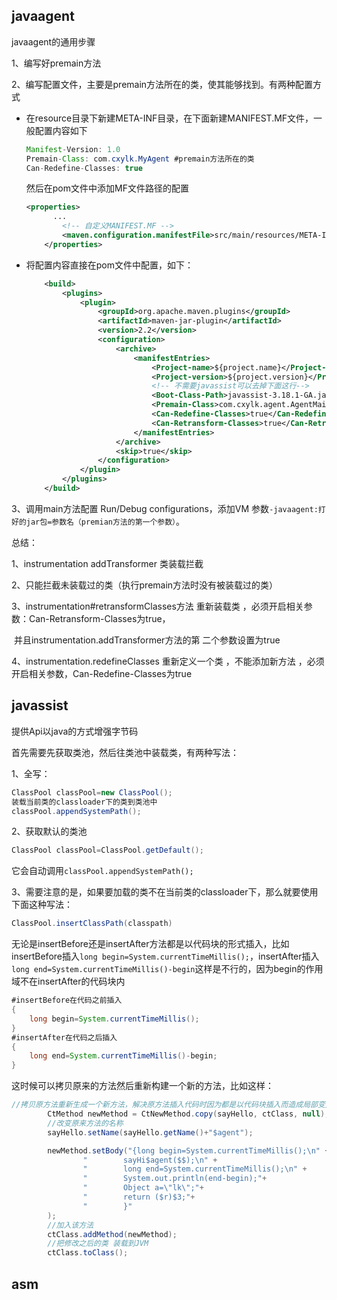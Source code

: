 ## javaagent

javaagent的通用步骤

1、编写好premain方法

2、编写配置文件，主要是premain方法所在的类，使其能够找到。有两种配置方式

* 在resource目录下新建META-INF目录，在下面新建MANIFEST.MF文件，一般配置内容如下

  ~~~java
  Manifest-Version: 1.0
  Premain-Class: com.cxylk.MyAgent #premain方法所在的类
  Can-Redefine-Classes: true
  ~~~

  然后在pom文件中添加MF文件路径的配置

  ~~~xml
  <properties>
  		...
          <!-- 自定义MANIFEST.MF -->
          <maven.configuration.manifestFile>src/main/resources/META-INF/MANIFEST.MF</maven.configuration.manifestFile>
      </properties>
  ~~~

* 将配置内容直接在pom文件中配置，如下：

  ~~~xml
      <build>
          <plugins>
              <plugin>
                  <groupId>org.apache.maven.plugins</groupId>
                  <artifactId>maven-jar-plugin</artifactId>
                  <version>2.2</version>
                  <configuration>
                      <archive>
                          <manifestEntries>
                              <Project-name>${project.name}</Project-name>
                              <Project-version>${project.version}</Project-version>
                              <!-- 不需要javassist可以去掉下面这行-->
                              <Boot-Class-Path>javassist-3.18.1-GA.jar</Boot-Class-Path>
                              <Premain-Class>com.cxylk.agent.AgentMain</Premain-Class>
                              <Can-Redefine-Classes>true</Can-Redefine-Classes>
                              <Can-Retransform-Classes>true</Can-Retransform-Classes>
                          </manifestEntries>
                      </archive>
                      <skip>true</skip>
                  </configuration>
              </plugin>
          </plugins>
      </build>
  ~~~

3、调用main方法配置 Run/Debug configurations，添加VM 参数`-javaagent:打好的jar包=参数名（premian方法的第一个参数）`。

总结：

1、instrumentation addTransformer 类装载拦截

2、只能拦截未装载过的类（执行premain方法时没有被装载过的类）

3、instrumentation#retransformClasses方法 重新装载类 ，必须开启相关参数：Can-Retransform-Classes为true，

​	  并且instrumentation.addTransformer方法的第    二个参数设置为true

4、instrumentation.redefineClasses 重新定义一个类 ，不能添加新方法 ，必须开启相关参数，Can-Redefine-Classes为true

## javassist

提供Api以java的方式增强字节码

首先需要先获取类池，然后往类池中装载类，有两种写法：

1、全写：

~~~java
ClassPool classPool=new ClassPool();
装载当前类的classloader下的类到类池中
classPool.appendSystemPath();
~~~

2、获取默认的类池

~~~java
ClassPool classPool=ClassPool.getDefault();
~~~

它会自动调用`classPool.appendSystemPath();`

3、需要注意的是，如果要加载的类不在当前类的classloader下，那么就要使用下面这种写法：

~~~java
ClassPool.insertClassPath(classpath)
~~~



无论是insertBefore还是insertAfter方法都是以代码块的形式插入，比如insertBefore插入`long begin=System.currentTimeMillis();`，insertAfter插入`long end=System.currentTimeMillis()-begin`这样是不行的，因为begin的作用域不在insertAfter的代码块内

~~~java
#insertBefore在代码之前插入
{
    long begin=System.currentTimeMillis();
}
#insertAfter在代码之后插入
{
    long end=System.currentTimeMillis()-begin;
}
~~~

这时候可以拷贝原来的方法然后重新构建一个新的方法，比如这样：

~~~java
//拷贝原方法重新生成一个新方法，解决原方法插入代码时因为都是以代码块插入而造成局部变量访问不到的问题
        CtMethod newMethod = CtNewMethod.copy(sayHello, ctClass, null);
        //改变原来方法的名称
        sayHello.setName(sayHello.getName()+"$agent");

        newMethod.setBody("{long begin=System.currentTimeMillis();\n" +
                "        sayHi$agent($$);\n" +
                "        long end=System.currentTimeMillis();\n" +
                "        System.out.println(end-begin);"+
                "        Object a=\"lk\";"+
                "        return ($r)$3;"+
                "        }"
        );
        //加入该方法
        ctClass.addMethod(newMethod);
        //把修改之后的类 装载到JVM
        ctClass.toClass();
~~~



## asm

